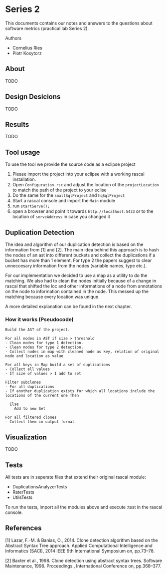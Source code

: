 # Series 2

This documents contains our notes and answers to the questions about software metrics (practical lab Series 2).

Authors

* Cornelius Ries
* Piotr Kosytorz

## About

TODO

## Design Desicions

TODO

## Results

TODO

## Tool usage

To use the tool we provide the source code as a eclipse project

1. Please import the project into your eclipse with a working rascal installation. 
2. Open `Configuration.rsc` and adjust the location of the `projectLocation` to match the path of the project to your eclise
3. Do the same for the `smallSqlProject` and `hqSqlProject`
4. Start a rascal console and import the `Main` module
5. run `startServe();`
6. open a browser and point it towards `http://localhost:5433` or to the location of `serveAddress` in case you changed it

## Duplication Detection

The idea and algorithm of our duplication detection is based on the information from \[1\] and \[2\]. The main idea behind this approach is to hash the nodes of an ast into different buckets and collect the duplications if a bucket has more than 1 element. For type 2 the papers suggest to clear unneccesary information from the nodes (variable names, type etc.).

For our implementation we decided to use a map as a utility to do the matching. We also had to clean the nodes initially because of a change in rascal that shifted the loc and other informations of a node from annotations on the node to information contained in the node. This messed up the matching because every location was unique.

A more detailed explanation can be found in the next chapter.

### How it works (Pseudocode)

```
Build the AST of the project.

For all nodes in AST if size > threshold
- Clean nodes for type 1 detection.
- Clean nodes for type 2 detection.
- Collect nodes in map with cleaned node as key, relation of original node and location as value

For all keys in Map build a set of duplications
- Collect all values
- If size of values > 1 add to set

Filter subclones
- For all duplications
- If another duplication exists for which all locations include the locations of the current one Then
    -
  Else
    Add to new Set
    
For all filtered clones
- Collect them in output format

```

## Visualization

TODO

## Tests

All tests are in seperate files that extend their original rascal module:

* DuplicationsAnalyzerTests
* RaterTests
* UtilsTests

To run the tests, import all the modules above and execute :test in the rascal console.

## References

\[1\] Lazar, F.-M. & Banias, O., 2014. Clone detection algorithm based on the Abstract Syntax Tree approach. Applied Computational Intelligence and Informatics (SACI), 2014 IEEE 9th International Symposium on, pp.73–78.

\[2\] Baxter et al., 1998. Clone detection using abstract syntax trees. Software Maintenance, 1998. Proceedings., International Conference on, pp.368–377.
